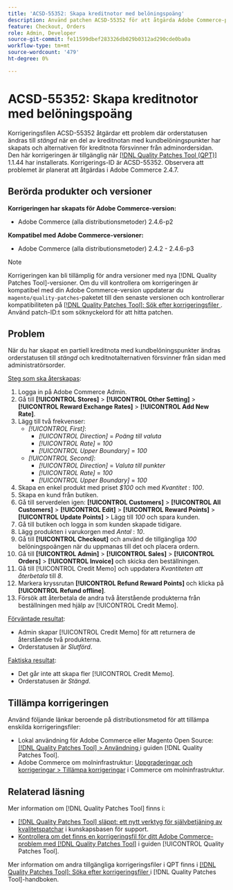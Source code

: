 ```yaml
---
title: 'ACSD-55352: Skapa kreditnotor med belöningspoäng'
description: Använd patchen ACSD-55352 för att åtgärda Adobe Commerce-problemet där orderstatusen ändras till *stängd* och kreditnotalternativen försvinner från adminordersidan när en del av kreditnotan med kundbelöningspoäng har skapats.
feature: Checkout, Orders
role: Admin, Developer
source-git-commit: fe11599dbef283326db029b0312ad290cde0ba0a
workflow-type: tm+mt
source-wordcount: '479'
ht-degree: 0%

---
```


# ACSD-55352: Skapa kreditnotor med belöningspoäng

Korrigeringsfilen ACSD-55352 åtgärdar ett problem där orderstatusen ändras till *stängd* när en del av kreditnotan med kundbelöningspunkter har skapats och alternativen för kreditnota försvinner från adminordersidan. Den här korrigeringen är tillgänglig när [[!DNL Quality Patches Tool (QPT)]](https://experienceleague.adobe.com/en/docs/commerce-knowledge-base/kb/announcements/commerce-announcements/magento-quality-patches-released-new-tool-to-self-serve-quality-patches) 1.1.44 har installerats. Korrigerings-ID är ACSD-55352. Observera att problemet är planerat att åtgärdas i Adobe Commerce 2.4.7.

## Berörda produkter och versioner

**Korrigeringen har skapats för Adobe Commerce-version:**

* Adobe Commerce (alla distributionsmetoder) 2.4.6-p2

**Kompatibel med Adobe Commerce-versioner:**

* Adobe Commerce (alla distributionsmetoder) 2.4.2 - 2.4.6-p3

>[!NOTE]
>
>Korrigeringen kan bli tillämplig för andra versioner med nya [!DNL Quality Patches Tool]-versioner. Om du vill kontrollera om korrigeringen är kompatibel med din Adobe Commerce-version uppdaterar du `magento/quality-patches`-paketet till den senaste versionen och kontrollerar kompatibiliteten på [[!DNL Quality Patches Tool]: Sök efter korrigeringsfiler ](https://experienceleague.adobe.com/tools/commerce-quality-patches/index.html). Använd patch-ID:t som söknyckelord för att hitta patchen.

## Problem

När du har skapat en partiell kreditnota med kundbelöningspunkter ändras orderstatusen till *stängd* och kreditnotalternativen försvinner från sidan med administratörsorder.

<u>Steg som ska återskapas</u>:

1. Logga in på Adobe Commerce Admin.
2. Gå till **[!UICONTROL Stores]** > **[!UICONTROL Other Setting]** > **[!UICONTROL Reward Exchange Rates]** > **[!UICONTROL Add New Rate]**.
3. Lägg till två frekvenser:
   * *[!UICONTROL First]*:
      * *[!UICONTROL Direction]* = *Poäng till valuta*
      * *[!UICONTROL Rate]* = *100*
      * *[!UICONTROL Upper Boundary]* = *100*
   * *[!UICONTROL Second]*:
      * *[!UICONTROL Direction]* = *Valuta till punkter*
      * *[!UICONTROL Rate]* = *100*
      * *[!UICONTROL Upper Boundary]* = *100*
4. Skapa en enkel produkt med priset *$100* och med *Kvantitet* : *100*.
5. Skapa en kund från butiken.
6. Gå till serverdelen igen: **[!UICONTROL Customers]** > **[!UICONTROL All Customers]** > **[!UICONTROL Edit]** > **[!UICONTROL Reward Points]** > **[!UICONTROL Update Points]** > Lägg till *100* och spara kunden.
7. Gå till butiken och logga in som kunden skapade tidigare.
8. Lägg produkten i varukorgen med *Antal* : *10*.
9. Gå till **[!UICONTROL Checkout]** och använd de tillgängliga *100* belöningspoängen när du uppmanas till det och placera ordern.
10. Gå till **[!UICONTROL Admin]** > **[!UICONTROL Sales]** > **[!UICONTROL Orders]** > **[!UICONTROL Invoice]** och skicka den beställningen.
11. Gå till [!UICONTROL Credit Memo] och uppdatera *Kvantiteten att återbetala* till *8*.
12. Markera kryssrutan **[!UICONTROL Refund Reward Points]** och klicka på **[!UICONTROL Refund offline]**.
13. Försök att återbetala de andra två återstående produkterna från beställningen med hjälp av [!UICONTROL Credit Memo].

<u>Förväntade resultat</u>:

* Admin skapar [!UICONTROL Credit Memo] för att returnera de återstående två produkterna.
* Orderstatusen är *Slutförd*.

<u>Faktiska resultat</u>:

* Det går inte att skapa fler [!UICONTROL Credit Memo].
* Orderstatusen är *Stängd*.

## Tillämpa korrigeringen

Använd följande länkar beroende på distributionsmetod för att tillämpa enskilda korrigeringsfiler:

* Lokal användning för Adobe Commerce eller Magento Open Source: [[!DNL Quality Patches Tool] > Användning ](/help/tools/quality-patches-tool/usage.md) i guiden [!DNL Quality Patches Tool].
* Adobe Commerce om molninfrastruktur: [Uppgraderingar och korrigeringar > Tillämpa korrigeringar](https://experienceleague.adobe.com/docs/commerce-cloud-service/user-guide/develop/upgrade/apply-patches.html) i Commerce om molninfrastruktur.

## Relaterad läsning

Mer information om [!DNL Quality Patches Tool] finns i:

* [[!DNL Quality Patches Tool] släppt: ett nytt verktyg för självbetjäning av kvalitetspatchar](https://experienceleague.adobe.com/en/docs/commerce-knowledge-base/kb/announcements/commerce-announcements/magento-quality-patches-released-new-tool-to-self-serve-quality-patches) i kunskapsbasen för support.
* [Kontrollera om det finns en korrigeringsfil för ditt Adobe Commerce-problem med  [!DNL Quality Patches Tool]](/help/tools/quality-patches-tool/patches-available-in-qpt/check-patch-for-magento-issue-with-magento-quality-patches.md) i guiden [!UICONTROL Quality Patches Tool].


Mer information om andra tillgängliga korrigeringsfiler i QPT finns i [[!DNL Quality Patches Tool]: Söka efter korrigeringsfiler ](https://experienceleague.adobe.com/tools/commerce-quality-patches/index.html) i [!DNL Quality Patches Tool]-handboken.
